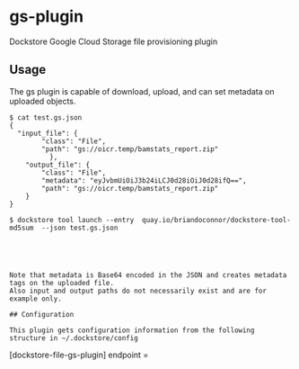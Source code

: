# gs-plugin
Dockstore Google Cloud Storage file provisioning plugin
## Usage

The gs plugin is capable of download, upload, and can set metadata on uploaded objects.

```
$ cat test.gs.json
{
  "input_file": {
        "class": "File",
        "path": "gs://oicr.temp/bamstats_report.zip"
          },
    "output_file": {
        "class": "File",
        "metadata": "eyJvbmUiOiJ3b24iLCJ0d28iOiJ0d28ifQ==",
        "path": "gs://oicr.temp/bamstats_report.zip"
    }
}

$ dockstore tool launch --entry  quay.io/briandoconnor/dockstore-tool-md5sum  --json test.gs.json





Note that metadata is Base64 encoded in the JSON and creates metadata tags on the uploaded file.
Also input and output paths do not necessarily exist and are for example only.

## Configuration

This plugin gets configuration information from the following structure in ~/.dockstore/config

```
[dockstore-file-gs-plugin]
endpoint = <endpoint>

```

